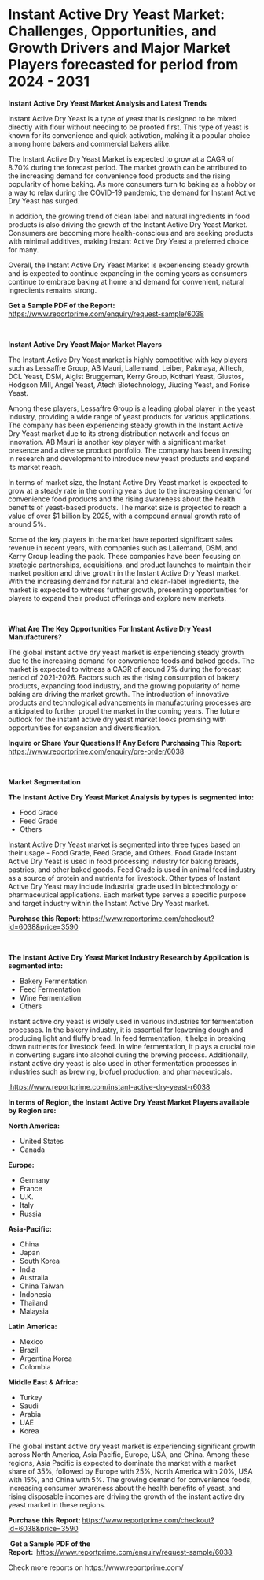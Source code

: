 <p><h1>Instant Active Dry Yeast Market: Challenges, Opportunities, and Growth Drivers and Major Market Players forecasted for period from 2024 - 2031</h1></p><p><strong>Instant Active Dry Yeast Market Analysis and Latest Trends</strong></p>
<p><p>Instant Active Dry Yeast is a type of yeast that is designed to be mixed directly with flour without needing to be proofed first. This type of yeast is known for its convenience and quick activation, making it a popular choice among home bakers and commercial bakers alike.</p><p>The Instant Active Dry Yeast Market is expected to grow at a CAGR of 8.70% during the forecast period. The market growth can be attributed to the increasing demand for convenience food products and the rising popularity of home baking. As more consumers turn to baking as a hobby or a way to relax during the COVID-19 pandemic, the demand for Instant Active Dry Yeast has surged.</p><p>In addition, the growing trend of clean label and natural ingredients in food products is also driving the growth of the Instant Active Dry Yeast Market. Consumers are becoming more health-conscious and are seeking products with minimal additives, making Instant Active Dry Yeast a preferred choice for many.</p><p>Overall, the Instant Active Dry Yeast Market is experiencing steady growth and is expected to continue expanding in the coming years as consumers continue to embrace baking at home and demand for convenient, natural ingredients remains strong.</p></p>
<p><strong>Get a Sample PDF of the Report:&nbsp;</strong> <a href="https://www.reportprime.com/enquiry/request-sample/6038">https://www.reportprime.com/enquiry/request-sample/6038</a></p>
<p>&nbsp;</p>
<p><strong>Instant Active Dry Yeast Major Market Players</strong></p>
<p><p>The Instant Active Dry Yeast market is highly competitive with key players such as Lessaffre Group, AB Mauri, Lallemand, Leiber, Pakmaya, Alltech, DCL Yeast, DSM, Algist Bruggeman, Kerry Group, Kothari Yeast, Giustos, Hodgson Mill, Angel Yeast, Atech Biotechnology, Jiuding Yeast, and Forise Yeast.</p><p>Among these players, Lessaffre Group is a leading global player in the yeast industry, providing a wide range of yeast products for various applications. The company has been experiencing steady growth in the Instant Active Dry Yeast market due to its strong distribution network and focus on innovation. AB Mauri is another key player with a significant market presence and a diverse product portfolio. The company has been investing in research and development to introduce new yeast products and expand its market reach.</p><p>In terms of market size, the Instant Active Dry Yeast market is expected to grow at a steady rate in the coming years due to the increasing demand for convenience food products and the rising awareness about the health benefits of yeast-based products. The market size is projected to reach a value of over $1 billion by 2025, with a compound annual growth rate of around 5%.</p><p>Some of the key players in the market have reported significant sales revenue in recent years, with companies such as Lallemand, DSM, and Kerry Group leading the pack. These companies have been focusing on strategic partnerships, acquisitions, and product launches to maintain their market position and drive growth in the Instant Active Dry Yeast market. With the increasing demand for natural and clean-label ingredients, the market is expected to witness further growth, presenting opportunities for players to expand their product offerings and explore new markets.</p></p>
<p>&nbsp;</p>
<p><strong>What Are The Key Opportunities For Instant Active Dry Yeast Manufacturers?</strong></p>
<p><p>The global instant active dry yeast market is experiencing steady growth due to the increasing demand for convenience foods and baked goods. The market is expected to witness a CAGR of around 7% during the forecast period of 2021-2026. Factors such as the rising consumption of bakery products, expanding food industry, and the growing popularity of home baking are driving the market growth. The introduction of innovative products and technological advancements in manufacturing processes are anticipated to further propel the market in the coming years. The future outlook for the instant active dry yeast market looks promising with opportunities for expansion and diversification.</p></p>
<p><strong>Inquire or Share Your Questions If Any Before Purchasing This Report:</strong> <a href="https://www.reportprime.com/enquiry/pre-order/6038">https://www.reportprime.com/enquiry/pre-order/6038</a></p>
<p>&nbsp;</p>
<p><strong>Market Segmentation</strong></p>
<p><strong>The Instant Active Dry Yeast Market Analysis by types is segmented into:</strong></p>
<p><ul><li>Food Grade</li><li>Feed Grade</li><li>Others</li></ul></p>
<p><p>Instant Active Dry Yeast market is segmented into three types based on their usage - Food Grade, Feed Grade, and Others. Food Grade Instant Active Dry Yeast is used in food processing industry for baking breads, pastries, and other baked goods. Feed Grade is used in animal feed industry as a source of protein and nutrients for livestock. Other types of Instant Active Dry Yeast may include industrial grade used in biotechnology or pharmaceutical applications. Each market type serves a specific purpose and target industry within the Instant Active Dry Yeast market.</p></p>
<p><strong>Purchase this Report:&nbsp;</strong><a href="https://www.reportprime.com/checkout?id=6038&price=3590">https://www.reportprime.com/checkout?id=6038&price=3590</a></p>
<p>&nbsp;</p>
<p><strong>The Instant Active Dry Yeast Market Industry Research by Application is segmented into:</strong></p>
<p><ul><li>Bakery Fermentation</li><li>Feed Fermentation</li><li>Wine Fermentation</li><li>Others</li></ul></p>
<p><p>Instant active dry yeast is widely used in various industries for fermentation processes. In the bakery industry, it is essential for leavening dough and producing light and fluffy bread. In feed fermentation, it helps in breaking down nutrients for livestock feed. In wine fermentation, it plays a crucial role in converting sugars into alcohol during the brewing process. Additionally, instant active dry yeast is also used in other fermentation processes in industries such as brewing, biofuel production, and pharmaceuticals.</p></p>
<p><a href="https://www.reportprime.com/instant-active-dry-yeast-r6038">&nbsp;https://www.reportprime.com/instant-active-dry-yeast-r6038</a></p>
<p><strong>In terms of Region, the Instant Active Dry Yeast Market Players available by Region are:</strong></p>
<p>
    <p> <strong> North America: </strong>
        <ul>
            <li>United States</li>
            <li>Canada</li>
        </ul>
        </p> 
    <p> <strong> Europe: </strong>
        <ul>
            <li>Germany</li>
            <li>France</li>
            <li>U.K.</li>
            <li>Italy</li>
            <li>Russia</li>
        </ul>
        </p> 
    <p> <strong> Asia-Pacific: </strong>
        <ul>
            <li>China</li>
            <li>Japan</li>
            <li>South Korea</li>
            <li>India</li>
            <li>Australia</li>
            <li>China Taiwan</li>
            <li>Indonesia</li>
            <li>Thailand</li>
            <li>Malaysia</li>
        </ul>
        </p> 
    <p> <strong> Latin America: </strong>
        <ul>
            <li>Mexico</li>
            <li>Brazil</li>
            <li>Argentina Korea</li>
            <li>Colombia</li>
        </ul>
        </p> 
    <p> <strong> Middle East & Africa: </strong>
        <ul>
            <li>Turkey</li>
            <li>Saudi</li>
            <li>Arabia</li>
            <li>UAE</li>
            <li>Korea</li>
        </ul>
    </p>
    </p>
<p><p>The global instant active dry yeast market is experiencing significant growth across North America, Asia Pacific, Europe, USA, and China. Among these regions, Asia Pacific is expected to dominate the market with a market share of 35%, followed by Europe with 25%, North America with 20%, USA with 15%, and China with 5%. The growing demand for convenience foods, increasing consumer awareness about the health benefits of yeast, and rising disposable incomes are driving the growth of the instant active dry yeast market in these regions.</p></p>
<p><strong>Purchase this Report: </strong><a href="https://www.reportprime.com/checkout?id=6038&price=3590">https://www.reportprime.com/checkout?id=6038&price=3590</a></p>
<p>&nbsp;<strong>Get a Sample PDF of the Report:&nbsp;&nbsp;</strong><a href="https://www.reportprime.com/enquiry/request-sample/6038">https://www.reportprime.com/enquiry/request-sample/6038</a></p>
<p><strong></strong></p>
<p>Check more reports on https://www.reportprime.com/</p>